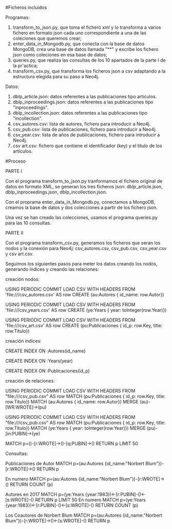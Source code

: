 #Ficheros incluidos

Programas:

1) transform_to_json.py, que toma el fichero xml y lo transforma a varios fichero en formato json cada uno correspondiente a una de las coleciones que queremos crear;
2) enter_data_in_Mongodb.py, que conecta con la base de datos MongoDB, crea una base de datos llamada "**" y escribe los fichero json como coleciones en esa base de datos;
3) queries.py, que  realiza las consultas de los 10 apartados de la parte I de la pr\'actica;
4) transform_csv.py, que transforma los ficheros json a csv adaptando a la estructura elegida
 para su paso a Neo4j.

Datos:

1) dblp_article.json: datos referentes a las publicaciones tipo articulos.
2) dblp_inproceedings.json: datos referentes a las publicaciones tipo "inproceedings".
3) dblp_incollection.json: datos referentes a las publicaciones tipo "incollection".
4) csv_autores.csv: lista de autores, fichero para introducir a Neo4j.
5) csv_pub.csv: lista de publicaciones, fichero para introducir a Neo4j.
6) csv_year.csv: lista de años de publicaciones, fichero para introducir a Neo4j.
7) csv art.csv: fichero que contiene el identificador (key) y el titulo de los artículos.



#Proceso

PARTE I

Con el programa transform_to_json.py tranformamos el fichero original de datos en formato XML, se generan
 los tres ficheros json: dblp_article.json, dblp_inproceedings.json, dblp_incollection.json.

Con el proprama enter_data_in_Mongodb.py, conectamos a MongoDB, creamos la base de datos y dos colecciones
 a partir de los fichero json.

Una vez se han creado las colecciones, usamos el programa queries.py para las 10 consultas.

PARTE II

Con el programa transform_csv.py, generamos los ficheros que seran los nodos y la conexión para Neo4j:
csv_autores.csv, csv_pub.csv, csv_year.csv y csv art.csv.

Seguimos los siguientes pasos para meter los datos creando los nodos, generando índices y creando las relaciones:

creación nodos:

USING PERIODIC COMMIT
LOAD CSV  WITH HEADERS FROM 'file:///csv_autores.csv' AS row
CREATE (au:Autores { id_name: row.Autor})

USING PERIODIC COMMIT
LOAD CSV WITH HEADERS FROM 'file:///csv_years.csv' AS row
CREATE (ye:Years { year: toInteger(row.Year)})

USING PERIODIC COMMIT
LOAD CSV WITH HEADERS FROM 'file:///csv_art.csv' AS row
CREATE (pu:Publicaciones { id_p: row.Key, title: row.Titulo})

creación índices:

CREATE INDEX ON :Autores(id_name)

CREATE INDEX ON :Years(year)

CREATE INDEX ON :Publicaciones(id_p)

creación de relaciones:

USING PERIODIC COMMIT
LOAD CSV WITH HEADERS FROM "file:///csv_pub.csv" AS row
MATCH (pu:Publicaciones { id_p: row.Key, title: row.Titulo})
MATCH (au:Autores { id_name: row.Autor})
MERGE (au)-[WR:WROTE]->(pu)

USING PERIODIC COMMIT
LOAD CSV WITH HEADERS FROM "file:///csv_pub.csv" AS row
MATCH (pu:Publicaciones { id_p: row.Key, title: row.Titulo})
MATCH (ye:Years { year: toInteger(row.Year)})
MERGE (pu)-[in:PUBIN]->(ye)


MATCH p=()-[r:WROTE]->()-[q:PUBIN]->() RETURN p LIMIT 50

Consultas:

Publicaciones de Autor
MATCH p=(au:Autores {id_name:"Norbert Blum"})-[r:WROTE]->() RETURN p

En numero
MATCH p=(au:Autores {id_name:"Norbert Blum"})-[r:WROTE]->() RETURN COUNT (p)

Autores en 2017
MATCH p=(ye:Years {year:1983})<-[r:PUBIN]-()<-[s:WROTE]-() RETURN p LIMIT 50
En numero
MATCH p=(ye:Years {year:1983})<-[r:PUBIN]-()<-[s:WROTE]-() RETURN COUNT (p)

Los Coautores de Norbert Blum
MATCH p=(au:Autores {id_name:"Norbert Blum"})-[r:WROTE]->()<-[s:WROTE]-() RETURN p




